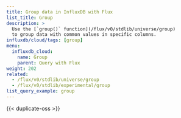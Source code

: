 ```yaml
---
title: Group data in InfluxDB with Flux
list_title: Group
description: >
  Use the [`group()` function](/flux/v0/stdlib/universe/group)
  to group data with common values in specific columns.
influxdb/cloud/tags: [group]
menu:
  influxdb_cloud:
    name: Group
    parent: Query with Flux
weight: 202
related:
  - /flux/v0/stdlib/universe/group
  - /flux/v0/stdlib/experimental/group
list_query_example: group
---
```


{{< duplicate-oss >}}